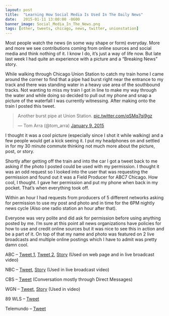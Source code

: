 ```yaml
---
layout: post
title:  "Learning How Social Media Is Used In The Daily News"
date:   2015-01-11 13:00:00 -0600
banner_image: Social_Media_In_The_News.png
tags: [other, tweets, chicago, news, twitter, unionstation]
---
```

Most people watch the news (in some way shape or form) everyday. More and more we see contributions coming from online sources and social media and think nothing of it. I know I do, it’s just a way of life now. But late last week I had quite an experience with a picture and a “Breaking News” story.

While walking through Chicago Union Station to catch my train home I came around the corner to find that a pipe had burst right near the entrance to my track and there was standing water in a heavy use area of the southbound tracks. Not wanting to miss my train I got in line to make my way through the water and while doing so decided to pull out my phone and snap a picture of the waterfall I was currently witnessing. After making onto the train I posted this tweet.

<blockquote class="twitter-tweet" data-lang="en"><p lang="en" dir="ltr">Another burst pipe at Union Station. <a href="http://t.co/qSMq7qi9gz">pic.twitter.com/qSMq7qi9gz</a></p>&mdash; Tom Arra (@tom_arra) <a href="https://twitter.com/tom_arra/status/553673181035499520">January 9, 2015</a></blockquote> <script async src="//platform.twitter.com/widgets.js" charset="utf-8"></script>

<!--break-->

I thought it was a cool picture (especially since I shot it while walking) and a few people would get a kick seeing it. I put my headphones on and settled in for my 30 minute commute thinking not much more about the picture, post, or story.

Shortly after getting off the train and into the car I got a tweet back to me asking if the photo I posted could be used with my permission. I thought it was an odd request so I looked into the user that was requesting the permission and found out it was a Field Producer for ABC7 Chicago. How cool, I thought. I gave her permission and put my phone when back in my pocket. That’s when everything took off.

Within an hour I had requests from producers of 5 different networks asking for permission to use my post and photo and in time for the 6PM nightly news cycle (Also one radio station an hour after that).

Everyone was very polite and did ask for permission before using anything posted by me. I’m sure at this point all news organizations have policies for how to use and credit online sources but it was nice to see this in action and be a part of it. On top of that my name and photo was featured on 2 live broadcasts and multiple online postings which I have to admit was pretty damn cool.

ABC – [Tweet 1](https://twitter.com/GiannaUrgo/status/553684120258498560), [Tweet 2](https://twitter.com/ABC7Chicago/status/553686631031398401), [Story](http://abc7chicago.com/news/2nd-pipe-burst-at-union-station-this-week/469226/) (Used on web page and in live broadcast video)

NBC – [Tweet](https://twitter.com/TrinaOrlando/status/553696031301709826), [Story](http://www.nbcchicago.com/news/local/Water-Main-Break-Reported-at-Union-Station-288096611.html) (Used in live broadcast video)

CBS – [Tweet](https://twitter.com/samirak01/status/553692581549572096) (Conversation mostly through Direct Messages)

WGN – [Tweet](https://twitter.com/ungersam/status/553698212310417408), [Story](http://wgntv.com/2015/01/09/water-main-breaks-at-union-station/) (Used in video)

89 WLS – [Tweet](https://twitter.com/wlsam890/status/553715272855482369)

Telemundo – [Tweet](https://twitter.com/barracan/status/553698914193641473)
